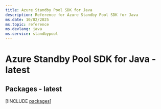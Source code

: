 ```yaml
---
title: Azure Standby Pool SDK for Java
description: Reference for Azure Standby Pool SDK for Java
ms.date: 10/02/2025
ms.topic: reference
ms.devlang: java
ms.service: standbypool
---
```

# Azure Standby Pool SDK for Java - latest
## Packages - latest
[!INCLUDE [packages](standby-pool-index.md)]